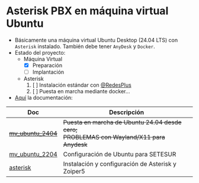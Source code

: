 # Asterisk PBX en máquina virtual Ubuntu


- Básicamente una máquina virtual Ubuntu Desktop (24.04 LTS) con `Asterisk` instalado. También debe tener `AnyDesk` y `Docker`.
- Estado del proyecto:
  - Máquina Virtual
    - [x] Preparación
    - [ ] Implantación
  - Asterisk
    1. [ ] Instalación estándar con [@RedesPlus](https://www.youtube.com/playlist?list=PLXXiznRYETLfnWuAQHrMayGDPnBhSBICb)
    2. [ ] Puesta en marcha mediante docker...
- [Aquí](/docs/) la documentación:

| Doc                                           | Descripción
| ---                                           | ---
| ~~[mv_ubuntu_2404](/docs/mv_ubuntu_2404.md)~~ | ~~Puesta en marcha de Ubuntu 24.04 desde cero; <br>PROBLEMAS con Wayland/X11 para Anydesk~~
| [mv_ubuntu_2204](/docs/mv_ubuntu_2204.md)     | Configuración de Ubuntu para SETESUR
| [asterisk](/docs/asterisk.md)                 | Instalación y configuración de Asterisk y Zoiper5

<!--

---


## Objetivos

Máquina virtual `Ubuntu Desktop 24.04 LTS` para ser desplegada en VirtualBox en un ordenador Windows 10 en la red local de SETESUR. La configuración de red de la MV en VirtualBox debe ser **puente**.

Estas son las credenciales de la máquina:

```yaml
# Con permisos 'sudo' o de administrador
Usuario: setesur
Contra: changeme

# Sin permisos 'sudo'
Usuario: prueba
Contra: prueba
```

Este es el software que debe tener la máquina:
- anydesk
- asterisk & zoiper
- docker > portainer o desktop

## Documentación

- [mv_ubuntu.md](/docs/mv_ubuntu.md): instalación y configuración básica
- [asterisk.md](/docs/asterisk.md): usuarios, enrutamiento, softphones...

-->

